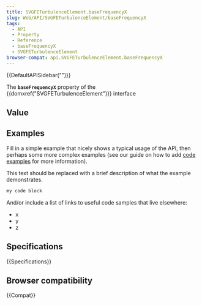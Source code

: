 ```yaml
---
title: SVGFETurbulenceElement.baseFrequencyX
slug: Web/API/SVGFETurbulenceElement/baseFrequencyX
tags:
  - API
  - Property
  - Reference
  - baseFrequencyX
  - SVGFETurbulenceElement
browser-compat: api.SVGFETurbulenceElement.baseFrequencyX
---
```

{{DefaultAPISidebar("")}}

The **`baseFrequencyX`** property of the {{domxref("SVGFETurbulenceElement")}} interface 

## Value



## Examples

Fill in a simple example that nicely shows a typical usage of the API, then perhaps some more complex examples (see our guide on how to add [code examples](/en-US/docs/MDN/Contribute/Structures/Code_examples) for more information).

This text should be replaced with a brief description of what the example demonstrates.

```js
my code block
```

And/or include a list of links to useful code samples that live elsewhere:

*   x
*   y
*   z

## Specifications

{{Specifications}}

## Browser compatibility

{{Compat}}


